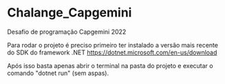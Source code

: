 # Chalange_Capgemini
Desafio de programação Capgemini 2022

Para rodar o projeto é preciso primeiro ter instalado a versão mais recente do SDK do framework .NET
https://dotnet.microsoft.com/en-us/download

Após isso basta apenas abrir o terminal na pasta do projeto e executar o comando "dotnet run" (sem aspas).
